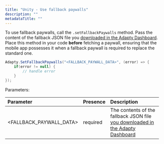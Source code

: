 ```yaml
---
title: "Unity - Use fallback paywalls"
description: ""
metadataTitle: ""
---
```


To use fallback paywalls, call the `.setFallbackPaywalls` method. Pass the content of the fallback JSON file you [downloaded in the Adapty Dashboard](fallback-paywalls#download-fallback-paywalls-as-a-file-in-the-adapty-dashboard). Place this method in your code **before** fetching a paywall, ensuring that the mobile app possesses it when a fallback paywall is required to replace the standard one.

```csharp title="Unity"
Adapty.SetFallbackPaywalls("<FALLBACK_PAYWALL_DATA>", (error) => {
    if(error != null) {
        // handle error
    }
});
```

Parameters:

| Parameter                | Presence | Description                                                                                                                                                         |
| :----------------------- | :------- | :------------------------------------------------------------------------------------------------------------------------------------------------------------------ |
| \<FALLBACK_PAYWALL_DATA> | required | The contents of the fallback JSON file [you downloaded in the Adapty Dashboard](fallback-paywalls#download-fallback-paywalls-as-a-file-in-the-adapty-dashboard) |